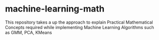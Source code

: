 # machine-learning-math
 This repository takes a up the approach to explain Practical Mathematical Concepts required while implementing Machine Learning Algorithms such as GMM, PCA, KMeans
